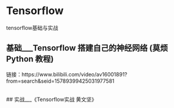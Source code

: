 # Tensorflow
tensorflow基础与实战

## 基础___Tensorflow 搭建自己的神经网络 (莫烦 Python 教程)
<p>链接：https://www.bilibili.com/video/av16001891?from=search&seid=15789399425031977581</p>
<br/>
## 实战___《Tensorflow实战  黄文坚》
